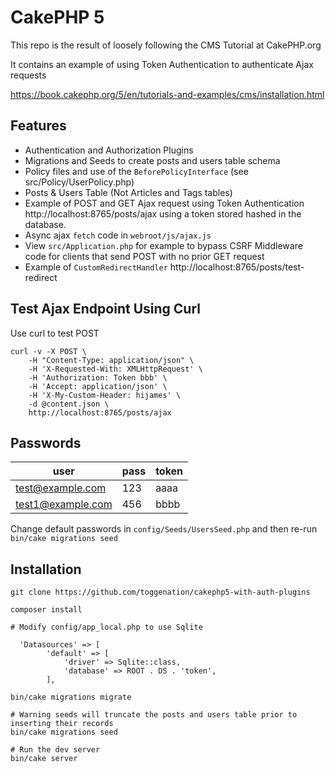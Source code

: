 # CakePHP 5 

This repo is the result of loosely following the CMS Tutorial at CakePHP.org

It contains an example of using Token Authentication to authenticate Ajax requests

https://book.cakephp.org/5/en/tutorials-and-examples/cms/installation.html 

## Features
- Authentication and Authorization Plugins
- Migrations and Seeds to create posts and users table schema
- Policy files and use of the `BeforePolicyInterface` (see src/Policy/UserPolicy.php)
- Posts & Users Table (Not Articles and Tags tables)
- Example of POST and GET Ajax request using Token Authentication http://localhost:8765/posts/ajax using a token stored hashed in the database. 
- Async ajax `fetch` code in `webroot/js/ajax.js`
- View `src/Application.php` for example to bypass CSRF Middleware code for clients that send POST with no prior GET request
- Example of `CustomRedirectHandler` http://localhost:8765/posts/test-redirect

## Test Ajax Endpoint Using Curl
Use curl to test POST

```
curl -v -X POST \
    -H "Content-Type: application/json" \
    -H 'X-Requested-With: XMLHttpRequest' \
    -H 'Authorization: Token bbb' \
    -H 'Accept: application/json' \
    -H 'X-My-Custom-Header: hijames' \
    -d @content.json \
    http://localhost:8765/posts/ajax
```

## Passwords

user | pass | token
------ | ---------- | -----
test@example.com | 123 | aaaa
test1@example.com | 456 | bbbb

Change default passwords in `config/Seeds/UsersSeed.php` and then re-run `bin/cake migrations seed`


## Installation 
```
git clone https://github.com/toggenation/cakephp5-with-auth-plugins

composer install
```

```
# Modify config/app_local.php to use Sqlite

  'Datasources' => [
        'default' => [
            'driver' => Sqlite::class,
            'database' => ROOT . DS . 'token',
        ],
```

```
bin/cake migrations migrate

# Warning seeds will truncate the posts and users table prior to inserting their records
bin/cake migrations seed

# Run the dev server
bin/cake server
```

